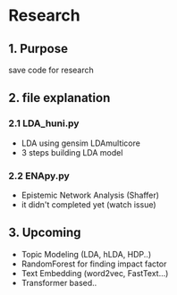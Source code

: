 # Research

## 1. Purpose
save code for research

## 2. file explanation
### 2.1 LDA_huni.py
- LDA using gensim LDAmulticore
- 3 steps building LDA model

### 2.2 ENApy.py
- Epistemic Network Analysis (Shaffer)
- it didn't completed yet (watch issue)

## 3. Upcoming
- Topic Modeling (LDA, hLDA, HDP..)
- RandomForest for finding impact factor
- Text Embedding (word2vec, FastText...)
- Transformer based..
